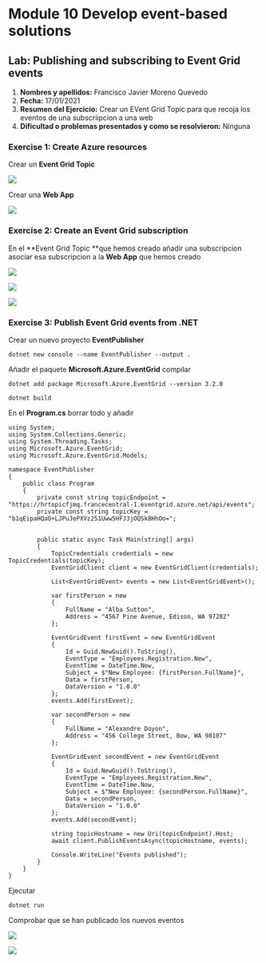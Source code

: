 # Module 10 Develop event-based solutions

## Lab: Publishing and subscribing to Event Grid events

1. **Nombres y apellidos:** Francisco Javier Moreno Quevedo
2. **Fecha:** 17/01/2021
3. **Resumen del Ejercicio:** Crear un EVent Grid Topic para que recoja los eventos de una subscriipcion a una web
4. **Dificultad o problemas presentados y como se resolvieron:** Ninguna

### Exercise 1: Create Azure resources

Crear un **Event Grid Topic**

![](./img/Captura1.jpg)



Crear una **Web App**

![](./img/Captura2.jpg)

### Exercise 2: Create an Event Grid subscription

En el **Event Grid Topic **que hemos creado añadir una subscripcion asociar esa subscripcion a la **Web App** que hemos creado

![](./img/Captura4.jpg)

![](./img/Captura3.jpg)

![](./img/Captura5.jpg)







### Exercise 3: Publish Event Grid events from .NET



Crear un nuevo proyecto   **EventPublisher**

```
dotnet new console --name EventPublisher --output .
```



Añadir el paquete **Microsoft.Azure.EventGrid** compilar

```
dotnet add package Microsoft.Azure.EventGrid --version 3.2.0
```

```
dotnet build
```

En el **Program.cs** borrar todo y añadir

```
using System;
using System.Collections.Generic;
using System.Threading.Tasks;
using Microsoft.Azure.EventGrid;
using Microsoft.Azure.EventGrid.Models;

namespace EventPublisher
{
    public class Program
    {
        private const string topicEndpoint = "https://hrtopicfjmq.francecentral-1.eventgrid.azure.net/api/events";
        private const string topicKey = "b1qEipaHQaO+LJPuJePXVz251Uww5HFJ3jOQSk8HhOo=";


        public static async Task Main(string[] args)
        {
            TopicCredentials credentials = new TopicCredentials(topicKey);
            EventGridClient client = new EventGridClient(credentials);

            List<EventGridEvent> events = new List<EventGridEvent>();

            var firstPerson = new
            {
                FullName = "Alba Sutton",
                Address = "4567 Pine Avenue, Edison, WA 97202"
            };

            EventGridEvent firstEvent = new EventGridEvent
            {
                Id = Guid.NewGuid().ToString(),
                EventType = "Employees.Registration.New",
                EventTime = DateTime.Now,
                Subject = $"New Employee: {firstPerson.FullName}",
                Data = firstPerson,
                DataVersion = "1.0.0"
            };
            events.Add(firstEvent);

            var secondPerson = new
            {
                FullName = "Alexandre Doyon",
                Address = "456 College Street, Bow, WA 98107"
            };

            EventGridEvent secondEvent = new EventGridEvent
            {
                Id = Guid.NewGuid().ToString(),
                EventType = "Employees.Registration.New",
                EventTime = DateTime.Now,
                Subject = $"New Employee: {secondPerson.FullName}",
                Data = secondPerson,
                DataVersion = "1.0.0"
            };
            events.Add(secondEvent);

            string topicHostname = new Uri(topicEndpoint).Host;
            await client.PublishEventsAsync(topicHostname, events);

            Console.WriteLine("Events published");
        }
    }
}

```

Ejecutar

```
dotnet run
```



Comprobar que se han publicado los nuevos eventos 



![](./img/Captura7.jpg)



![](./img/Captura6.jpg)









